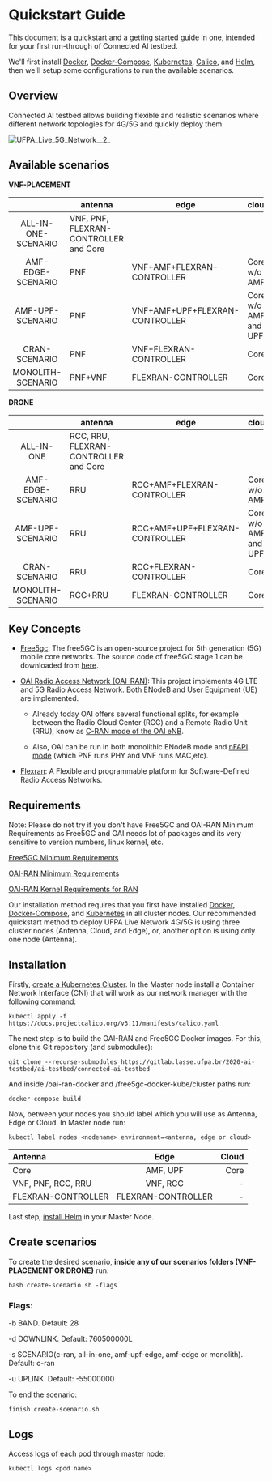 
# Quickstart Guide

This document is a quickstart and a getting started guide in one, intended for your first run-through of Connected AI testbed.

We'll first install [Docker](https://www.docker.com/), [Docker-Compose](https://docs.docker.com/compose/), [Kubernetes](https://kubernetes.io/), [Calico](https://www.projectcalico.org/), and [Helm](https://helm.sh/), then we'll setup some configurations to run the available scenarios.

## Overview

Connected AI testbed allows building flexible and realistic scenarios where different network topologies for 4G/5G and quickly deploy them. 

![UFPA_Live_5G_Network__2_](https://gitlab.lasse.ufpa.br/2020-ai-testbed/ai-testbed/project-agenda/uploads/300adcf0c0e076aa1499e60b5e477df4/UFPA_Live_5G_Network_.png)


## Available scenarios

**VNF-PLACEMENT**


|           | antenna | edge        | cloud                |
|:----------:|---------|-------------|----------------------|
| ALL-IN-ONE-SCENARIO | VNF, PNF, FLEXRAN-CONTROLLER and Core     |         |                 |
| AMF-EDGE-SCENARIO | PNF   | VNF+AMF+FLEXRAN-CONTROLLER     | Core w/o AMF         |
| AMF-UPF-SCENARIO | PNF     | VNF+AMF+UPF+FLEXRAN-CONTROLLER | Core w/o AMF and UPF |
| CRAN-SCENARIO| PNF     | VNF+FLEXRAN-CONTROLLER | Core |
| MONOLITH-SCENARIO| PNF+VNF    | FLEXRAN-CONTROLLER | Core |

**DRONE**


|            | antenna | edge        | cloud                |
|:----------:|---------|-------------|----------------------|
| ALL-IN- ONE | RCC, RRU, FLEXRAN-CONTROLLER and Core     |         |                 |
| AMF-EDGE-SCENARIO | RRU   | RCC+AMF+FLEXRAN-CONTROLLER     | Core w/o AMF         |
| AMF-UPF-SCENARIO | RRU     | RCC+AMF+UPF+FLEXRAN-CONTROLLER | Core w/o AMF and UPF |
| CRAN-SCENARIO| RRU     | RCC+FLEXRAN-CONTROLLER | Core |
| MONOLITH-SCENARIO| RCC+RRU    | FLEXRAN-CONTROLLER | Core |

## Key Concepts

* [Free5gc](https://www.free5gc.org/): The free5GC is an open-source project for 5th generation (5G) mobile core networks. The source code of free5GC stage 1 can be downloaded from [here](https://bitbucket.org/nctu_5g/free5gc-stage-1/src/master/).

* [OAI Radio Access Network (OAI-RAN)](https://www.openairinterface.org/?page_id=2763): This project implements 4G LTE and 5G Radio Access Network. Both ENodeB and User Equipment (UE) are implemented. 

  * Already today OAI offers several functional splits, for example between the Radio Cloud Center (RCC) and a Remote Radio Unit (RRU), know as [C-RAN mode of the OAI eNB](https://gitlab.eurecom.fr/oai/openairinterface5g/-/wikis/how-to-connect-cots-ue-to-oai-enb-via-ngfi-rru).

  * Also, OAI can be run in both monolithic ENodeB mode and [nFAPI mode](https://gitlab.eurecom.fr/oai/openairinterface5g/-/wikis/nFAPI-howto) (which PNF runs PHY and VNF runs MAC,etc).

* [Flexran](http://mosaic5g.io/flexran/): A Flexible and programmable platform for Software-Defined Radio Access Networks.

## Requirements

Note: Please do not try if you don't have Free5GC and OAI-RAN Minimum Requirements as Free5GC and OAI needs lot of packages and its very sensitive to version numbers, linux kernel, etc. 

[Free5GC Minimum Requirements](https://www.free5gc.org/installation)

[OAI-RAN Minimum Requirements](https://gitlab.eurecom.fr/oai/openairinterface5g/-/wikis/OpenAirSystemRequirements)

[OAI-RAN Kernel Requirements for RAN](https://gitlab.eurecom.fr/oai/openairinterface5g/-/wikis/OpenAirKernelMainSetup)


Our installation method requires that you first have installed [Docker](https://docs.docker.com/engine/install/), [Docker-Compose](https://docs.docker.com/compose/install/), and [Kubernetes](https://kubernetes.io/docs/setup/) in all cluster nodes. Our recommended quickstart method to deploy UFPA Live Network 4G/5G is using three cluster nodes (Antenna, Cloud, and Edge), or, another option is using only one node (Antenna).

## Installation

Firstly, [create a Kubernetes Cluster](https://kubernetes.io/docs/tutorials/kubernetes-basics/create-cluster/). In the Master node install a Container Network Interface (CNI) that will work as our network manager with the following command:

```
kubectl apply -f https://docs.projectcalico.org/v3.11/manifests/calico.yaml
```

The next step is to build the OAI-RAN and Free5GC Docker images. For this, clone this Git repository (and submodules):

```
git clone --recurse-submodules https://gitlab.lasse.ufpa.br/2020-ai-testbed/ai-testbed/connected-ai-testbed
```

And inside /oai-ran-docker and /free5gc-docker-kube/cluster paths run:

```
docker-compose build
```

Now, between your nodes you should label which you will use as Antenna, Edge or Cloud. In Master node run:

```
kubectl label nodes <nodename> environment=<antenna, edge or cloud>
```

Antenna | Edge | Cloud
:--------- | :------: | -------:
Core | AMF, UPF | Core
VNF, PNF, RCC, RRU | VNF, RCC | -
FLEXRAN-CONTROLLER | FLEXRAN-CONTROLLER| -

Last step, [install Helm](https://helm.sh/docs/intro/install/) in your Master Node.


## Create scenarios

To create the desired scenario, **inside any of our scenarios folders (VNF-PLACEMENT OR DRONE)** run:

```
bash create-scenario.sh -flags
```

### Flags:
-b BAND. Default: 28

-d DOWNLINK. Default: 760500000L

-s SCENARIO(c-ran, all-in-one, amf-upf-edge, amf-edge or monolith). Default: c-ran

-u UPLINK. Default: -55000000

To end the scenario:

```
finish create-scenario.sh
```

## Logs 

Access logs of each pod through master node:

```shell
kubectl logs <pod name>
```